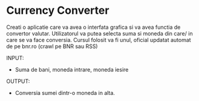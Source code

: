 # Currency Converter

Creati o aplicatie care va avea o interfata grafica si va avea functia de convertor valutar. Utilizatorul va putea selecta suma si moneda din care/ in care se va face conversia. Cursul folosit va fi unul, oficial updatat automat de pe bnr.ro (crawl pe BNR sau RSS)


INPUT:
  - Suma de bani, moneda intrare, moneda iesire


OUTPUT:
  - Conversia sumei dintr-o moneda in alta.
